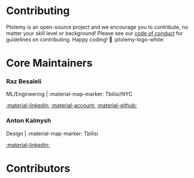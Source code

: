 # Contributing

Ptolemy is an open-source project and we encourage you to contribute, no matter your skill level or background! Please see our [code of conduct](code_of_conduct.md) for guidelines on contributing. Happy coding! :white_heart: :ptolemy-logo-white:

# Core Maintainers

### Raz Besaleli
ML/Engineering | :material-map-marker: Tbilisi/NYC

[:material-linkedin:](https://linkedin.com/in/rbesaleli) [:material-account:](https://besaleli.io) [:material-github:](https://github.com/besaleli)

### Anton Kalmysh
Design | :material-map-marker: Tbilisi

[:material-linkedin:](https://www.linkedin.com/in/anton-kalmysh-91b35018b/)

# Contributors
